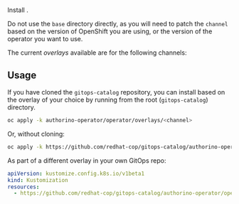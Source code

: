# 

Install .

Do not use the `base` directory directly, as you will need to patch the `channel` based on the version of OpenShift you are using, or the version of the operator you want to use.

The current *overlays* available are for the following channels:



## Usage

If you have cloned the `gitops-catalog` repository, you can install  based on the overlay of your choice by running from the root (`gitops-catalog`) directory.

```sh
oc apply -k authorino-operator/operator/overlays/<channel>
```

Or, without cloning:

```sh
oc apply -k https://github.com/redhat-cop/gitops-catalog/authorino-operator/operator/overlays/<channel>
```

As part of a different overlay in your own GitOps repo:

```yaml
apiVersion: kustomize.config.k8s.io/v1beta1
kind: Kustomization
resources:
  - https://github.com/redhat-cop/gitops-catalog/authorino-operator/operator/overlays/<channel>?ref=main
```
